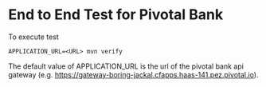 # End to End Test for Pivotal Bank

To execute test

```
APPLICATION_URL=<URL> mvn verify
```

The default value of APPLICATION_URL is the url of the pivotal bank api gateway
 (e.g. https://gateway-boring-jackal.cfapps.haas-141.pez.pivotal.io).